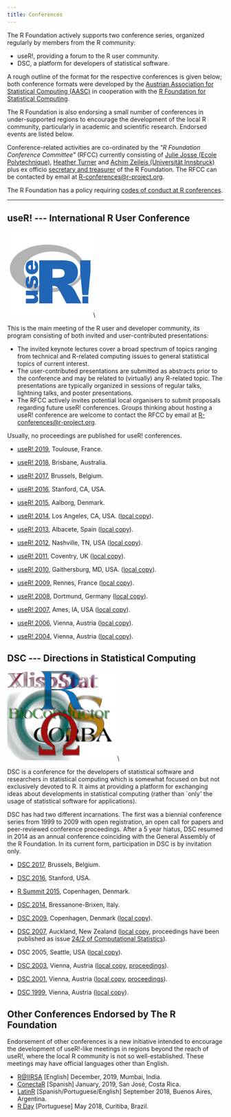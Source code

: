 ```yaml
---
title: Conferences
---
```


<!--
**News**: [call for proposals](https://www.r-project.org/useR-2020_call.html)
to host useR! 2020 in North America.
-->

The R Foundation actively supports two conference series, organized regularly by members from the R community:

* useR!, providing a forum to the R user community.
* DSC, a platform for developers of statistical software.

A rough outline of the format for the respective conferences is given below; both conference formats were developed by the [Austrian Association for Statistical Computing (AASC)](http://www.aasc.or.at/) in cooperation with the [R Foundation for Statistical Computing](https://www.r-project.org/foundation).

The R Foundation is also endorsing a small number of conferences in under-supported regions to encourage the development of the local R community, particularly in academic and scientific research. Endorsed events are listed below.

Conference-related activities are co-ordinated by the *"R Foundation Conference Committee"* (RFCC) currently consisting of
[Julie Josse (Ecole Polytechnique)](http://juliejosse.com/), [Heather Turner](http://www.heatherturner.net/) and [Achim Zeileis (Universität Innsbruck)](http://statmath.wu.ac.at/~zeileis/) plus ex officio [secretary and treasurer](foundation/board.html) of the R Foundation. The RFCC can be contacted by email at <R-conferences@r-project.org>.

The R Foundation has a policy requiring [codes of conduct at R conferences](/behaviour.html).

------------

## useR! --- International R User Conference

![useR logo](useR.png)\

This is the main meeting of the R user and developer community, its program consisting of both invited and user-contributed presentations:

-   The invited keynote lectures cover a broad spectrum of topics ranging from technical and R-related computing issues to general statistical topics of current interest.
-   The user-contributed presentations are submitted as abstracts prior to the conference and may be related to (virtually) any R-related topic. The presentations are typically organized in sessions of regular talks, lightning talks, and poster presentations.
-   The RFCC actively invites potential local organisers to submit proposals regarding future useR! conferences. Groups thinking about hosting a useR! conference are welcome to contact the RFCC by email at <R-conferences@r-project.org>.

Usually, no proceedings are published for useR! conferences.

<!-- NB: Not in SVN: Rather server-side "rewrites" and server-only copies : -->

* [useR! 2019](http://www.user2019.fr/), Toulouse, France.

* [useR! 2018](https://user2018.R-project.org/), Brisbane, Australia.

* [useR! 2017](https://user2017.brussels/), Brussels, Belgium.

* [useR! 2016](https://www.r-project.org/useR-2016/), Stanford, CA, USA.

* [useR! 2015](https://www.r-project.org/useR-2015/), Aalborg, Denmark.

* [useR! 2014](https://www.r-project.org/useR-2014/), Los Angeles, CA, USA.
  ([local copy](https://www.r-project.org/conferences/useR-2014)).

* [useR! 2013](https://www.r-project.org/useR-2013/), Albacete, Spain
  ([local copy](https://www.r-project.org/conferences/useR-2013)).

* [useR! 2012](http://biostat.mc.vanderbilt.edu/UseR-2012), Nashville, TN, USA
  ([local copy](https://www.r-project.org/conferences/useR-2012)).

* [useR! 2011](http://www.warwick.ac.uk/statsdept/useR-2011/), Coventry, UK
  ([local copy](https://www.r-project.org/conferences/useR-2011)).

* [useR! 2010](https://www.r-project.org/conferences/useR-2010), Gaithersburg, MD, USA.
  ([local copy](https://www.r-project.org/conferences/useR-2010)).

* [useR! 2009](http://math.agrocampus-ouest.fr/infoglueDeliverLive/evenements/useR2009),
  Rennes, France ([local copy](https://www.r-project.org/conferences/useR-2009)).

* [useR! 2008](https://www.r-project.org/useR-2008/), Dortmund, Germany
  ([local copy](https://www.r-project.org/conferences/useR-2008)).

* [useR! 2007](http://user2007.org/), Ames, IA, USA
  ([local copy](https://www.r-project.org/conferences/useR-2007)).

* [useR! 2006](https://www.r-project.org/useR-2006/), Vienna, Austria
  ([local copy](https://www.r-project.org/conferences/useR-2006)).

* [useR! 2004](http://www.ci.tuwien.ac.at/Conferences/useR-2004), Vienna, Austria
  ([local copy](https://www.r-project.org/conferences/useR-2004)).

## DSC --- Directions in Statistical Computing

![DSC logo](dsc.png)\

DSC is a conference for the developers of statistical software and researchers in statistical computing which is somewhat focused on but not exclusively devoted to R. It aims at providing a platform for exchanging ideas about developments in statistical computing (rather than \`only' the usage of statistical software for applications).

DSC has had two different incarnations. The first was a biennial conference series from 1999 to 2009 with open registration, an open call for papers and peer-reviewed conference proceedings. After a 5 year hiatus, DSC resumed in 2014 as an annual conference coinciding with the General Assembly of the R Foundation. In its current form, participation in DSC is by invitation only.

* [DSC 2017](dsc/2017), Brussels, Belgium.

* [DSC 2016](dsc/2016), Stanford, USA.

* [R Summit 2015](http://info.cbs.dk/rsummit2015), Copenhagen, Denmark.

* [DSC 2014](http://www.huber.embl.de/dsc/), Bressanone-Brixen, Italy.

* [DSC 2009](https://www.r-project.org/dsc-2009/), Copenhagen, Denmark
  ([local copy](https://www.r-project.org/conferences/DSC-2009)).

* [DSC 2007](http://www.stat.auckland.ac.nz/dsc-2007/), Auckland, New Zealand
  ([local copy](https://www.r-project.org/conferences/DSC-2007), proceedings have
  been published as issue
  [24/2 of Computational Statistics](http://www.springerlink.com/content/0943-4062)).

* DSC 2005, Seattle, USA
  ([local copy](https://www.r-project.org/conferences/DSC-2005)).

* [DSC 2003](http://www.ci.tuwien.ac.at/Conferences/DSC-2003), Vienna, Austria
  ([local copy](https://www.r-project.org/conferences/DSC-2003),
  [proceedings](https://www.r-project.org/conferences/DSC-2003/Proceedings/index.html)).

* [DSC 2001](http://www.ci.tuwien.ac.at/Conferences/DSC-2001), Vienna, Austria
  ([local copy](https://www.r-project.org/conferences/DSC-2001),
  [proceedings](https://www.r-project.org/conferences/DSC-2001/Proceedings/index.html)).

* [DSC 1999](http://www.ci.tuwien.ac.at/Conferences/DSC-1999), Vienna, Austria
  ([local copy](https://www.r-project.org/conferences/DSC-1999)).

##  Other Conferences Endorsed by The R Foundation

Endorsement of other conferences is a new initiative intended to encourage the development of useR!-like meetings in regions beyond the reach of useR!, where the local R community is not so well-established. These meetings may have official languages other than English.

* [R@IIRSA](https://r-iisa2019.rbind.io/) [English] December, 2019, Mumbai, India.
* [ConectaR](https://www.conectar2019.org) [Spanish] January, 2019, San José, Costa Rica.
* [LatinR](http://47jaiio.sadio.org.ar/index.php?q=node/125) [Spanish/Portuguese/English] September 2018, Buenos Aires, Argentina.
* [R Day](http://rday.leg.ufpr.br/) [Portuguese] May 2018, Curitiba, Brazil.


